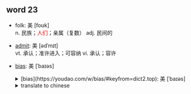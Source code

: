 ## word 23
* folk: 美 [foʊk]  
  n. 民族；<font color="red">人们</font>；亲属（复数）
  adj. 民间的
* [admit](https://youdao.com/w/admit/#keyfrom=dict2.top): 美 [ədˈmɪt]  
  vt. 承认；准许进入；可容纳
  vi. 承认；容许
* [bias](https://youdao.com/w/bias/#keyfrom=dict2.top): 美 [ˈbaɪəs]  
  <details>
    <summary>[bias](https://youdao.com/w/bias/#keyfrom=dict2.top): 美 [ˈbaɪəs] </summary>
    
    n. 偏见；偏爱；斜纹
    vt. 使存偏见
    adj. 偏斜的
  </details>
  
  <details>
    <summary>translate to chinese</summary>
    
    ![](https://raw.githubusercontent.com/wangkaiwd/drawing-bed/master/20200311091812.png)
  </details>
